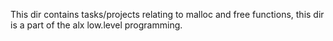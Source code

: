 This dir contains tasks/projects relating to malloc and free functions, this dir is a part of the alx low.level programming.
